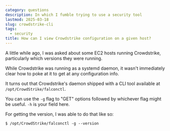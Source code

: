 ```yaml
---
category: questions
description: In which I fumble trying to use a security tool
lastmod: 2025-03-18
slug: crowdstrike-cli
tags:
  - security
title: How can I view Crowdstrike configuration on a given host?
---
```


A little while ago, I was asked about some EC2 hosts running Crowdstrike, particularly which versions they were running.

While Crowdstrike was running as a systemd daemon, it wasn't immediately clear how to poke at it to get at any configuration info.

It turns out that Crowdstrike's daemon shipped with a CLI tool available at `/opt/CrowdStrike/falconctl`.

You can use the `-g` flag to "GET" options followed by whichever flag might be useful. `-h` is your field here.

For getting the version, I was able to do that like so:

```console
$ /opt/CrowdStrike/falconctl -g --version
```
